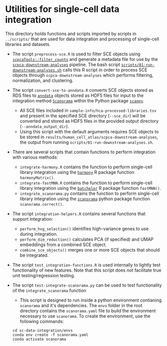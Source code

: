 # Utilities for single-cell data integration

This directory holds functions and scripts imported by scripts in `../scripts/` that are used for data integration and processing of single-cell libraries and datasets.


- The script `preprocess-sce.R` is used to filter SCE objects using [`scpcaTools::filter_counts`](https://github.com/AlexsLemonade/scpcaTools/blob/main/R/filter_counts.R) and generate a metadata file for use by the [`scpca-downstream-analyses`](https://github.com/AlexsLemonade/scpca-downstream-analyses/) pipeline. 
The bash script [`scripts/01-run-downstream-analyses.sh`](../01-run-downstream-analyses.sh) calls this R script in order to process SCE objects through `scpca-downstream-analyses` which performs filtering, normalization, and clustering.
- The script `convert-sce-to-anndata.R` converts SCE objects stored as RDS files to [`anndata`](https://anndata.readthedocs.io/en/latest/) objects stored as HDF5 files for input to the integration method [`Scanorama`](https://github.com/brianhie/scanorama) within the Python package [`scanpy`](https://github.com/scverse/scanpy).
    - All SCE files included in `sample-info/hca-processed-libraries.tsv` and present in the specified SCE directory (`--sce_dir`) will be converted and stored as HDF5 files in the provided output directory (`--anndata_output_dir`). 
    - Using this script with the default arguments requires SCE objects to be stored in `results/human_cell_atlas/scpca-downstream-analyses`, the output from running `scripts/01-run-downstream-analyses.sh`. 


- There are several scripts that contain functions to perform integration with various methods:
    - `integrate-harmony.R` contains the function to perform single-cell library integration using the [`harmony`](https://github.com/immunogenomics/harmony) R package function `harmonyMatrix()`.
    - `integrate-fastMNN.R` contains the function to perform single-cell library integration using the [`batchelor`](https://bioconductor.org/packages/devel/bioc/html/batchelor.html) R package function `fastMNN()`.
    - `integrate_scanorama.py` contains the function to perform single-cell library integration using the [`scanorama`](https://github.com/brianhie/scanorama) python package function `scanorama.correct()`.

- The script `integration-helpers.R` contains several functions that support integration:
    - `perform_hvg_selection()` identifies high-variance genes to use during integration.
    - `perform_dim_reduction()` calculates PCA (if specified) and UMAP embeddings from a combined SCE object.
    - `combine_sce_objects()` merges one or more SCE objects that should be integrated.

- The script `test_integration-functions.R` is used internally to lightly test functionality of new features. 
Note that this script does _not_ facilitate true unit testing/regression testing. 
- The script `test-integrate-scanorama.py` can be used to test functionality of the `integrate_scanorama` function
    - This script is designed to run inside a python environment contianing `scanorama` and it's dependencies. 
    The `envs` folder in the root directory contains the `scanorama.yaml` file to build the environment necessary to use `scanorama`. 
    To create the environment, use the following commands: 
    ```
    cd sc-data-integration/envs
    conda env create -f scanorama.yaml
    conda activate scanorama
    ```
